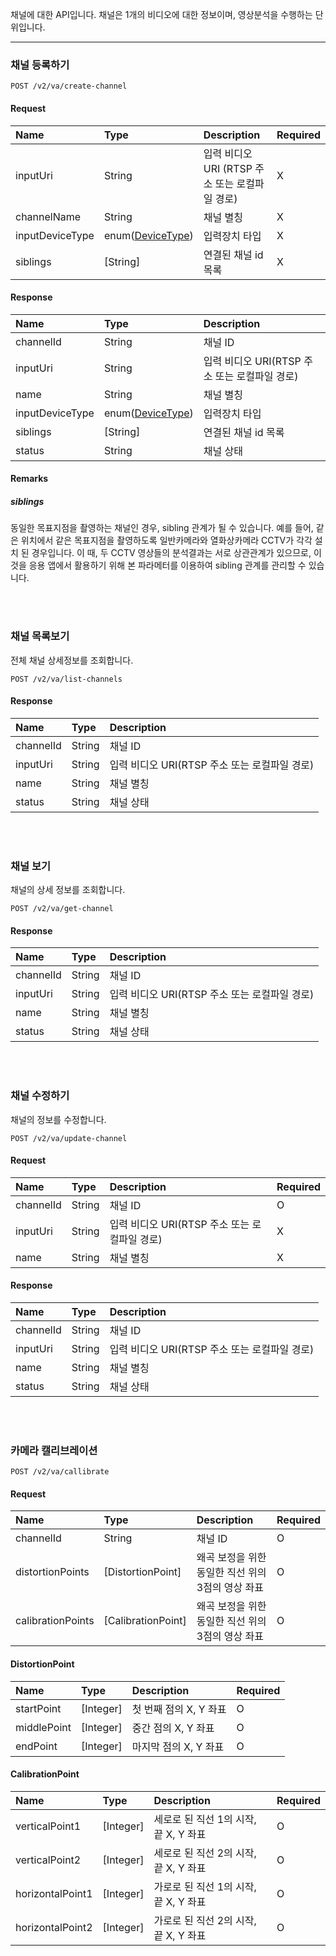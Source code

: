 채널에 대한 API입니다. 채널은 1개의 비디오에 대한 정보이며, 영상분석을 수행하는 단위입니다.

------------------------

### 채널 등록하기

```
POST /v2/va/create-channel
```


#### Request
| Name | Type | Description | Required |
| :---- | :---- |:---- |:---- |
| inputUri | String | 입력 비디오 URI (RTSP 주소 또는 로컬파일 경로) | X |
| channelName | String | 채널 별칭 | X |
| inputDeviceType | enum([DeviceType](classes.md#DeviceType)) | 입력장치 타입| X |
| siblings | [String] | 연결된 채널 id 목록 | X |


#### Response
| Name | Type | Description |
| :---- | :---- |:---- |
| channelId | String | 채널 ID |
| inputUri | String | 입력 비디오 URI(RTSP 주소 또는 로컬파일 경로) |
| name | String | 채널 별칭 |
| inputDeviceType | enum([DeviceType](classes.md#DeviceType)) | 입력장치 타입 |
| siblings | [String] | 연결된 채널 id 목록 |
| status | String | 채널 상태 |

#### Remarks
##### siblings
동일한 목표지점을 촬영하는 채널인 경우, sibling 관계가 될 수 있습니다. 예를 들어, 같은 위치에서 같은 목표지점을 촬영하도록 일반카메라와 열화상카메라 CCTV가 각각 설치 된 경우입니다. 이 때, 두 CCTV 영상들의 분석결과는 서로 상관관계가 있으므로, 이것을 응용 앱에서 활용하기 위해 본 파라메터를 이용하여 sibling 관계를 관리할 수 있습니다.



<!-- #### Sample
##### Request
```
{
    "inputUri": "rtsp://admin:password@192.168.0.100:554/live",
    "name": "cam01"
}
```

##### Response
```
{
    "channelId": "X1ashF0t",
    "inputUri": "rtsp://admin:password@192.168.0.100:554/live",
    "name": "cam01",
    "status": "OK"
}
``` -->

<br><br>

### 채널 목록보기
전체 채널 상세정보를 조회합니다.

```
POST /v2/va/list-channels
```



#### Response
| Name | Type | Description |
| :---- | :---- |:---- |
| channelId | String | 채널 ID |
| inputUri | String | 입력 비디오 URI(RTSP 주소 또는 로컬파일 경로) |
| name | String | 채널 별칭 |
| status | String | 채널 상태 |

<!-- #### Sample

##### Response
```
{
    {
        "channelId": "X1ashF0t",
        "inputUri": "rtsp://admin:password@192.168.0.100:554/live",
        "name": "cam01",
        "status": "OK"
    },
    {
        "channelId": "aAdjbu39",
        "inputUri": "rtsp://admin:password@192.168.0.101:554/live",
        "name": "cam02",
        "status": "CANNOT ACCESS RTSP VIDEO SOURCE"
    }
}
``` -->

<br><br>

### 채널 보기
채널의 상세 정보를 조회합니다.

```
POST /v2/va/get-channel
```


#### Response
| Name | Type | Description |
| :---- | :---- |:---- |
| channelId | String | 채널 ID |
| inputUri | String | 입력 비디오 URI(RTSP 주소 또는 로컬파일 경로) |
| name | String | 채널 별칭 |
| status | String | 채널 상태 |


<!-- #### Sample
##### Response

```
{
    "channelId": "X1ashF0t",
    "inputUri": "rtsp://admin:password@192.168.0.100:554/live",
    "name": "cam01",
    "status": "OK"
}
``` -->

<br><br>

### 채널 수정하기
채널의 정보를 수정합니다.

```
POST /v2/va/update-channel
```

#### Request
| Name | Type | Description | Required |
| :---- | :---- |:---- |:---- |
| channelId | String | 채널 ID | O |
| inputUri | String | 입력 비디오 URI(RTSP 주소 또는 로컬파일 경로) | X |
| name | String | 채널 별칭 | X |


#### Response
| Name | Type | Description |
| :---- | :---- |:---- |
| channelId | String | 채널 ID |
| inputUri | String | 입력 비디오 URI(RTSP 주소 또는 로컬파일 경로) |
| name | String | 채널 별칭 |
| status | String | 채널 상태 |




<!-- #### Sample
##### Request
```
POST /v2/va/channels/modify/X1ashF0t

{
    "inputUri": "rtsp://admin:password@192.168.0.101:554/live",
    "name": "cam03"
}
```

##### Response
```
{
    "channelId": "X1ashF0t",
    "inputUri": "rtsp://admin:password@192.168.0.101:554/live",
    "name": "cam03",
    "status": "OK"
}
``` -->


<br><br>

### 카메라 캘리브레이션

```
POST /v2/va/callibrate
```


#### Request

| Name | Type | Description | Required |
| :---- | :---- |:---- |:---- |
| channelId | String | 채널 ID | O |
| distortionPoints | [DistortionPoint] | 왜곡 보정을 위한 동일한 직선 위의 3점의 영상 좌표 | O |
| calibrationPoints | [CalibrationPoint] | 왜곡 보정을 위한 동일한 직선 위의 3점의 영상 좌표 | O |




#### DistortionPoint
| Name | Type | Description | Required |
| :---- | :---- |:---- |:---- |
| startPoint | [Integer] |  첫 번째 점의 X, Y 좌표 | O |
| middlePoint | [Integer] |  중간 점의 X, Y 좌표 | O |
| endPoint | [Integer] |  마지막 점의 X, Y 좌표 | O |



#### CalibrationPoint
| Name | Type | Description | Required |
| :---- | :---- |:---- |:---- |
| verticalPoint1 | [Integer] |  세로로 된 직선 1의 시작, 끝 X, Y 좌표 | O |
| verticalPoint2 | [Integer] |  세로로 된 직선 2의 시작, 끝 X, Y 좌표 | O |
| horizontalPoint1 | [Integer] |  가로로 된 직선 1의 시작, 끝 X, Y 좌표 | O |
| horizontalPoint2 | [Integer] |  가로로 된 직선 2의 시작, 끝 X, Y 좌표 | O |
